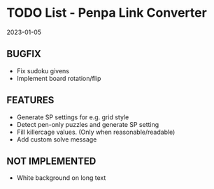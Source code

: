 # TODO List - Penpa Link Converter
2023-01-05

## BUGFIX
* Fix sudoku givens
* Implement board rotation/flip

## FEATURES
* Generate SP settings for e.g. grid style
* Detect pen-only puzzles and generate SP setting
* Fill killercage values. (Only when reasonable/readable)
* Add custom solve message
  
## NOT IMPLEMENTED
* White background on long text

